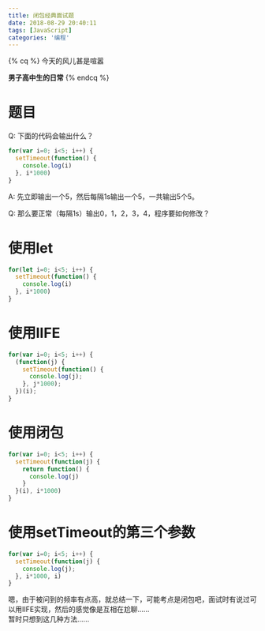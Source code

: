 ```yaml
---
title: 闭包经典面试题
date: 2018-08-29 20:40:11
tags: [JavaScript]
categories: '编程'
---
```


{% cq %}
今天的风儿甚是喧嚣  

**男子高中生的日常**
{% endcq %}

<!-- more -->

# 题目

Q: 下面的代码会输出什么？

``` javascript
for(var i=0; i<5; i++) {
  setTimeout(function() {
    console.log(i)
  }, i*1000)
}
```

A: 先立即输出一个5，然后每隔1s输出一个5，一共输出5个5。

Q: 那么要正常（每隔1s）输出0，1，2，3，4，程序要如何修改？

# 使用let

``` javascript
for(let i=0; i<5; i++) {
  setTimeout(function() {
    console.log(i)
  }, i*1000)
}
```

# 使用IIFE

``` javascript
for(var i=0; i<5; i++) {
  (function(j) {
    setTimeout(function() {
      console.log(j);
    }, j*1000);
  })(i);
}
```

# 使用闭包

``` javascript
for(var i=0; i<5; i++) {
  setTimeout(function(j) {
    return function() {
      console.log(j)
    }
  }(i), i*1000)
}
```

# 使用setTimeout的第三个参数

``` javascript
for(var i=0; i<5; i++) {
  setTimeout(function(j) {
    console.log(j);
  }, i*1000, i)
}
```

嗯，由于被问到的频率有点高，就总结一下，可能考点是闭包吧，面试时有说过可以用IIFE实现，然后的感觉像是互相在尬聊......  
暂时只想到这几种方法......
